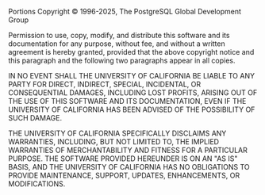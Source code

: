 Portions Copyright © 1996-2025, The PostgreSQL Global Development Group

Permission to use, copy, modify, and distribute this software and its
documentation for any purpose, without fee, and without a written agreement is
hereby granted, provided that the above copyright notice and this paragraph
and the following two paragraphs appear in all copies.

IN NO EVENT SHALL THE UNIVERSITY OF CALIFORNIA BE LIABLE TO ANY PARTY FOR
DIRECT, INDIRECT, SPECIAL, INCIDENTAL, OR CONSEQUENTIAL DAMAGES, INCLUDING
LOST PROFITS, ARISING OUT OF THE USE OF THIS SOFTWARE AND ITS DOCUMENTATION,
EVEN IF THE UNIVERSITY OF CALIFORNIA HAS BEEN ADVISED OF THE POSSIBILITY OF
SUCH DAMAGE.

THE UNIVERSITY OF CALIFORNIA SPECIFICALLY DISCLAIMS ANY WARRANTIES, INCLUDING,
BUT NOT LIMITED TO, THE IMPLIED WARRANTIES OF MERCHANTABILITY AND FITNESS FOR
A PARTICULAR PURPOSE. THE SOFTWARE PROVIDED HEREUNDER IS ON AN "AS IS" BASIS,
AND THE UNIVERSITY OF CALIFORNIA HAS NO OBLIGATIONS TO PROVIDE MAINTENANCE,
SUPPORT, UPDATES, ENHANCEMENTS, OR MODIFICATIONS.
